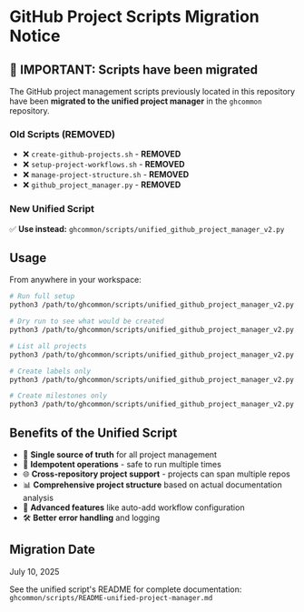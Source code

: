 <!-- file: scripts/MIGRATION-NOTICE.md -->
<!-- version: 1.0.0 -->
<!-- guid: 9a8b7c6d-5e4f-3210-9876-fedcba098765 -->

# GitHub Project Scripts Migration Notice

## 🚨 IMPORTANT: Scripts have been migrated

The GitHub project management scripts previously located in this repository have been **migrated to the unified project manager** in the `ghcommon` repository.

### Old Scripts (REMOVED)

- ❌ `create-github-projects.sh` - **REMOVED**
- ❌ `setup-project-workflows.sh` - **REMOVED**
- ❌ `manage-project-structure.sh` - **REMOVED**
- ❌ `github_project_manager.py` - **REMOVED**

### New Unified Script

✅ **Use instead:** `ghcommon/scripts/unified_github_project_manager_v2.py`

## Usage

From anywhere in your workspace:

```bash
# Run full setup
python3 /path/to/ghcommon/scripts/unified_github_project_manager_v2.py

# Dry run to see what would be created
python3 /path/to/ghcommon/scripts/unified_github_project_manager_v2.py --dry-run

# List all projects
python3 /path/to/ghcommon/scripts/unified_github_project_manager_v2.py --list-projects

# Create labels only
python3 /path/to/ghcommon/scripts/unified_github_project_manager_v2.py --create-labels

# Create milestones only
python3 /path/to/ghcommon/scripts/unified_github_project_manager_v2.py --create-milestones
```

## Benefits of the Unified Script

- 🎯 **Single source of truth** for all project management
- 🔄 **Idempotent operations** - safe to run multiple times
- 🌐 **Cross-repository project support** - projects can span multiple repos
- 📊 **Comprehensive project structure** based on actual documentation analysis
- 🚀 **Advanced features** like auto-add workflow configuration
- 🛠️ **Better error handling** and logging

## Migration Date

July 10, 2025

See the unified script's README for complete documentation:
`ghcommon/scripts/README-unified-project-manager.md`
